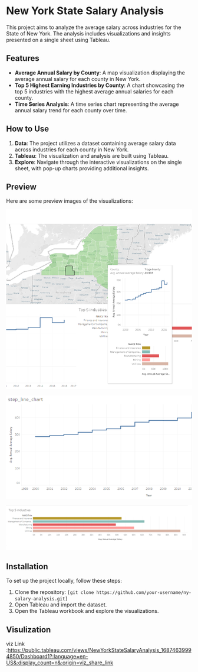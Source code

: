 

# New York State Salary Analysis

This project aims to analyze the average salary across industries for the State of New York. The analysis includes visualizations and insights presented on a single sheet using Tableau.

## Features

- **Average Annual Salary by County**: A map visualization displaying the average annual salary for each county in New York.
- **Top 5 Highest Earning Industries by County**: A chart showcasing the top 5 industries with the highest average annual salaries for each county.
- **Time Series Analysis**: A time series chart representing the average annual salary trend for each county over time.

## How to Use

1. **Data**: The project utilizes a dataset containing average salary data across industries for each county in New York.
2. **Tableau**: The visualization and analysis are built using Tableau.
3. **Explore**: Navigate through the interactive visualizations on the single sheet, with pop-up charts providing additional insights.

## Preview

Here are some preview images of the visualizations:

![Average Annual Salary by County](images/imag1.png)

![Top 5 Highest Earning Industries by County](images/img2.png)

![Time Series Analysis](images/img3.png)

## Installation

To set up the project locally, follow these steps:

1. Clone the repository: `[git clone https://github.com/your-username/ny-salary-analysis.git]`
2. Open Tableau and import the dataset.
3. Open the Tableau workbook and explore the visualizations.

## Visulization 
viz Link :https://public.tableau.com/views/NewYorkStateSalaryAnalysis_16874639994850/Dashboard1?:language=en-US&:display_count=n&:origin=viz_share_link





